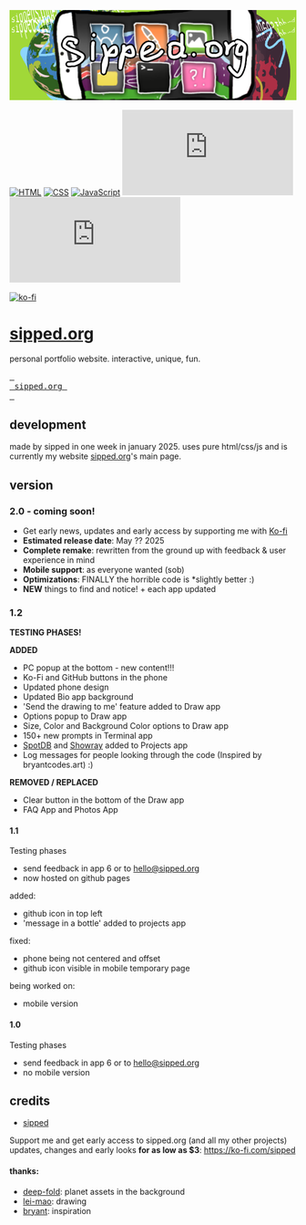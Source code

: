 ![sipped.org header](https://raw.githubusercontent.com/sippedaway/sipped.org/refs/heads/main/pictures/github%20sippedorg.png)

[![HTML](https://img.shields.io/badge/HTML-%23E34F26.svg?logo=html5&logoColor=white)](#)
[![CSS](https://img.shields.io/badge/CSS-1572B6?logo=css3&logoColor=fff)](#)
[![JavaScript](https://img.shields.io/badge/JavaScript-F7DF1E?logo=javascript&logoColor=000)](#)
[![GitHub created at](https://img.shields.io/github/created-at/sippedaway/sipped.org
)](#)
[![GitHub last commit](https://img.shields.io/github/last-commit/sippedaway/sipped.org
)](#)

[![ko-fi](https://ko-fi.com/img/githubbutton_sm.svg)](https://ko-fi.com/K3K31AMKAQ)

# [sipped.org](https://sipped.org)
personal portfolio website. interactive, unique, fun.

[<kbd> <br> sipped.org <br> </kbd>](https://sipped.org)

## development
made by sipped in one week in january 2025. uses pure html/css/js and is currently my website [sipped.org](https://sipped.org/)'s main page.

## version
### 2.0 - coming soon!
- Get early news, updates and early access by supporting me with [Ko-fi](https://ko-fi.com/sipped)
- **Estimated release date**: May ?? 2025
- **Complete remake**: rewritten from the ground up with feedback & user experience in mind
- **Mobile support**: as everyone wanted (sob)
- **Optimizations**: FINALLY the horrible code is *slightly better :)
- **NEW** things to find and notice! + each app updated

### 1.2
**TESTING PHASES!**

**ADDED**
- PC popup at the bottom - new content!!!
- Ko-Fi and GitHub buttons in the phone
- Updated phone design
- Updated Bio app background
- 'Send the drawing to me' feature added to Draw app
- Options popup to Draw app
- Size, Color and Background Color options to Draw app
- 150+ new prompts in Terminal app
- [SpotDB](https://github.com/sippedaway/SpotDB) and [Showray](https://github.com/sippedaway/Showray) added to Projects app
- Log messages for people looking through the code (Inspired by bryantcodes.art) :)

**REMOVED / REPLACED**
- Clear button in the bottom of the Draw app
- FAQ App and Photos App
#### 1.1
Testing phases
- send feedback in app 6 or to hello@sipped.org
- now hosted on github pages
  
added:
- github icon in top left
- 'message in a bottle' added to projects app
  
fixed:
- phone being not centered and offset
- github icon visible in mobile temporary page
  
being worked on:
- mobile version
#### 1.0
Testing phases
- send feedback in app 6 or to hello@sipped.org
- no mobile version

## credits
- [sipped](https://github.com/sippedaway)

Support me and get early access to sipped.org (and all my other projects) updates, changes and early looks __for as low as $3__: https://ko-fi.com/sipped
#### thanks:
- [deep-fold](deep-fold.itch.io/pixel-planet-generator): planet assets in the background
- [lei-mao](https://leimao.github.io/blog/HTML-Canvas-Mouse-Touch-Drawing/): drawing
- [bryant](https://bryantcodes.art): inspiration
